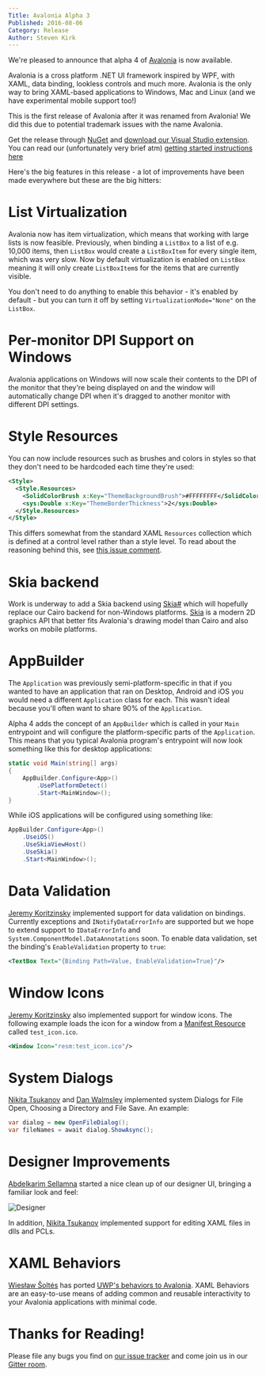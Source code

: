```yaml
---
Title: Avalonia Alpha 3
Published: 2016-08-06
Category: Release
Author: Steven Kirk
---
```


We're pleased to announce that alpha 4 of
[Avalonia](https://github.com/AvaloniaUI/Avalonia) is now available.

Avalonia is a cross platform .NET UI framework inspired by WPF, with XAML, data
binding, lookless controls and much more. Avalonia is the only way to bring
XAML-based applications to Windows, Mac and Linux (and we have experimental
mobile support too!)

This is the first release of Avalonia after it was renamed from Avalonia! We did
this due to potential trademark issues with the name Avalonia.

Get the release through [NuGet](https://www.nuget.org/packages/avalonia) and
[download our Visual Studio extension](https://visualstudiogallery.msdn.microsoft.com/e1c6ae1f-6fd9-467d-8f62-1e28b4225213).
You can read our (unfortunately very brief atm) [getting started instructions here](https://github.com/AvaloniaUI/Avalonia/blob/master/docs/tutorial/gettingstarted.md)

Here's the big features in this release - a lot of improvements have been made
everywhere but these are the big hitters:

# List Virtualization

Avalonia now has item virtualization, which means that working with large lists
is now feasible. Previously, when binding a `ListBox` to a list of e.g. 10,000
items, then `ListBox` would create a `ListBoxItem` for every single item, which
was very slow. Now by default virtualization is enabled on `ListBox` meaning
it will only create `ListBoxItem`s for the items that are currently visible.

You don't need to do anything to enable this behavior - it's enabled by
default - but you can turn it off by setting `VirtualizationMode="None"` on the
`ListBox`.

# Per-monitor DPI Support on Windows

Avalonia applications on Windows will now scale their contents to the DPI of the
monitor that they're being displayed on and the window will automatically change
DPI when it's dragged to another monitor with different DPI settings.

# Style Resources

You can now include resources such as brushes and colors in styles so that they
don't need to be hardcoded each time they're used:

```xml
<Style>
  <Style.Resources>
    <SolidColorBrush x:Key="ThemeBackgroundBrush">#FFFFFFFF</SolidColorBrush>
    <sys:Double x:Key="ThemeBorderThickness">2</sys:Double>
  </Style.Resources>
</Style>
```

This differs somewhat from the standard XAML `Resources` collection which is
defined at a control level rather than a style level. To read about the
reasoning behind this, see [this issue comment](https://github.com/AvaloniaUI/Avalonia/issues/462#issuecomment-191849723).

# Skia backend

Work is underway to add a Skia backend using [Skia#](https://github.com/mono/SkiaSharp)
which will hopefully replace our Cairo backend for non-Windows platforms.
[Skia](https://skia.org/) is a modern 2D graphics API that better fits
Avalonia's drawing model than Cairo and also works on mobile platforms.

# AppBuilder

The `Application` was previously semi-platform-specific in that if you wanted to
have an application that ran on Desktop, Android and iOS you would need a
different `Application` class for each. This wasn't ideal because you'll often
want to share 90% of the `Application`.

Alpha 4 adds the concept of an `AppBuilder` which is called in your `Main`
entrypoint and will configure the platform-specific parts of the `Application`.
This means that you typical Avalonia program's entrypoint will now look
something like this for desktop applications:

```csharp
static void Main(string[] args)
{
    AppBuilder.Configure<App>()
        .UsePlatformDetect()
        .Start<MainWindow>();
}
```

While iOS applications will be configured using something like:

```csharp
AppBuilder.Configure<App>()
    .UseiOS()
    .UseSkiaViewHost()
    .UseSkia()
    .Start<MainWindow>();
```

# Data Validation

[Jeremy Koritzinsky](https://github.com/jkoritzinsky) implemented support for
data validation on bindings. Currently exceptions and `INotifyDataErrorInfo` are
supported but we hope to extend support to `IDataErrorInfo` and
`System.ComponentModel.DataAnnotations` soon. To enable data validation, set
the binding's `EnableValidation` property to `true`:

```xml
<TextBox Text="{Binding Path=Value, EnableValidation=True}"/>
```

# Window Icons

[Jeremy Koritzinsky](https://github.com/jkoritzinsky) also implemented support
for window icons. The following example loads the icon for a window from a
[Manifest Resource](https://msdn.microsoft.com/en-us/library/wwtazz9d.aspx)
called `test_icon.ico`.

```xml
<Window Icon="resm:test_icon.ico"/>
```

# System Dialogs

[Nikita Tsukanov](https://github.com/kekekeks) and
[Dan Walmsley](https://github.com/danwalmsley)  implemented system Dialogs
for File Open, Choosing a Directory and File Save. An example:

```csharp
var dialog = new OpenFileDialog();
var fileNames = await dialog.ShowAsync();
```

# Designer Improvements

[Abdelkarim Sellamna](https://github.com/abdelkarim) started a nice clean
up of our designer UI, bringing a familiar look and feel:

![Designer](/blog/images/2016-08-06-avalonia-alpha4/designer.png)

In addition, [Nikita Tsukanov](https://github.com/kekekeks) implemented support
for editing XAML files in dlls and PCLs.

# XAML Behaviors

[Wiesław Šoltés](https://github.com/wieslawsoltes) has ported [UWP's behaviors
to Avalonia](https://github.com/XamlBehaviors/XamlBehaviors). XAML Behaviors are
an easy-to-use means of adding common and reusable interactivity to your
Avalonia applications with minimal code.

# Thanks for Reading!

Please file any bugs you find on [our issue tracker](https://github.com/AvaloniaUI/Avalonia/issues) and come join us in our
[Gitter room](https://gitter.im/AvaloniaUI/Avalonia).
